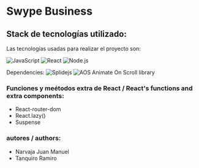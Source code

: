 # Swype Business
## Stack de tecnologías utilizado: 
Las tecnologías usadas para realizar el proyecto son:

![JavaScript](https://img.shields.io/badge/-JavaScript-F7DF1E?style=for-the-badge&logo=javascript&logoColor=333)
![React](https://img.shields.io/badge/-React-61DAFB?style=for-the-badge&logo=react&logoColor=333)
![Node.js](https://img.shields.io/badge/-Node.js-339933?style=for-the-badge&logo=node.js&logoColor=FAFAFA)

Dependencies:
![Splidejs](https://img.shields.io/badge/-Splidejs-brightgreen?style=for-the-badge&logo=node.js&logoColor=FAFAFA)
![AOS](https://img.shields.io/badge/-AOS-brightgreen?style=for-the-badge&logo=AOS&logoColor=FAFAFA) Animate On Scroll library 

### Funciones y meétodos extra de React / React's functions and extra components:
- React-router-dom
- React.lazy()
- Suspense

### autores / authors:
- Narvaja Juan Manuel
- Tanquiro Ramiro